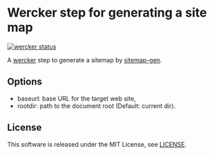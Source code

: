 # Wercker step for generating a site map
[![wercker status](https://app.wercker.com/status/b41b83e7a1e02299e2bd99856045e479/m/master "wercker status")](https://app.wercker.com/project/bykey/b41b83e7a1e02299e2bd99856045e479)

A [wercker](http://wercker.com/) step to generate a sitemap by [sitemap-gen](https://github.com/jkawamoto/sitemap-gen).

Options
---------
- baseurl: base URL for the target web site,
- rootdir: path to the document root (Default: current dir).


## License
This software is released under the MIT License, see [LICENSE](LICENSE).
